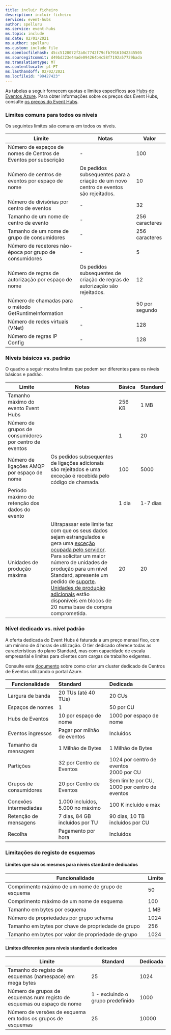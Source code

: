 ```yaml
---
title: incluir ficheiro
description: incluir ficheiro
services: event-hubs
author: spelluru
ms.service: event-hubs
ms.topic: include
ms.date: 02/01/2021
ms.author: spelluru
ms.custom: include file
ms.openlocfilehash: 45cc5120072f2a8c7742f79cfb79161042345505
ms.sourcegitcommit: d49bd223e44ade094264b4c58f7192a57729bada
ms.translationtype: MT
ms.contentlocale: pt-PT
ms.lasthandoff: 02/02/2021
ms.locfileid: "99427423"
---
```

As tabelas a seguir fornecem quotas e limites específicos aos [Hubs de Eventos Azure](https://azure.microsoft.com/services/event-hubs/). Para obter informações sobre os preços dos Event Hubs, consulte [os preços do Event Hubs](https://azure.microsoft.com/pricing/details/event-hubs/).

### <a name="common-limits-for-all-tiers"></a>Limites comuns para todos os níveis
Os seguintes limites são comuns em todos os níveis. 

| Limite |  Notas | Valor |
| --- |  --- | --- |
| Número de espaços de nomes de Centros de Eventos por subscrição |- |100 |
| Número de centros de eventos por espaço de nome | Os pedidos subsequentes para a criação de um novo centro de eventos são rejeitados. |10 |
| Número de divisórias por centro de eventos |- |32 |
| Tamanho de um nome de centro de evento |- | 256 caracteres |
| Tamanho de um nome de grupo de consumidores |- | 256 caracteres |
| Número de recetores não-época por grupo de consumidores |- |5 |
| Número de regras de autorização por espaço de nome | Os pedidos subsequentes de criação de regras de autorização são rejeitados.|12 |
| Número de chamadas para o método GetRuntimeInformation |  - | 50 por segundo | 
| Número de redes virtuais (VNet) | - | 128 | 
| Número de regras IP Config | - | 128 | 


### <a name="basic-vs-standard-tiers"></a>Níveis básicos vs. padrão
O quadro a seguir mostra limites que podem ser diferentes para os níveis básicos e padrão. 

| Limite | Notas | Básica | Standard |
|---|---|--|---|
| Tamanho máximo do evento Event Hubs| &nbsp; | 256 KB | 1 MB |
| Número de grupos de consumidores por centro de eventos | &nbsp; |1 |20 |
| Número de ligações AMQP por espaço de nome | Os pedidos subsequentes de ligações adicionais são rejeitados e uma exceção é recebida pelo código de chamada. |100 |5000|
| Período máximo de retenção dos dados do evento | &nbsp; |1 dia |1-7 dias |
| Unidades de produção máxima |Ultrapassar este limite faz com que os seus dados sejam estrangulados e gera uma [exceção ocupada pelo servidor](/dotnet/api/microsoft.servicebus.messaging.serverbusyexception). Para solicitar um maior número de unidades de produção para um nível Standard, apresente um pedido de [suporte](../articles/azure-portal/supportability/how-to-create-azure-support-request.md). [Unidades de produção adicionais](../articles/event-hubs/event-hubs-auto-inflate.md) estão disponíveis em blocos de 20 numa base de compra comprometida. |20 | 20 | 

### <a name="dedicated-tier-vs-standard-tier"></a>Nível dedicado vs. nível padrão
A oferta dedicada do Event Hubs é faturada a um preço mensal fixo, com um mínimo de 4 horas de utilização. O tier dedicado oferece todas as características do plano Standard, mas com capacidade de escala empresarial e limites para clientes com cargas de trabalho exigentes. 

Consulte este [documento](../articles/event-hubs/event-hubs-dedicated-cluster-create-portal.md) sobre como criar um cluster dedicado de Centros de Eventos utilizando o portal Azure.

| Funcionalidade | Standard | Dedicada |
| --- |:---|:---|
| Largura de banda | 20 TUs (até 40 TUs) | 20 CUs |
| Espaços de nomes |  1 | 50 por CU |
| Hubs de Eventos |  10 por espaço de nome | 1000 por espaço de nome |
| Eventos ingressos | Pagar por milhão de eventos | Incluídos |
| Tamanho da mensagem | 1 Milhão de Bytes | 1 Milhão de Bytes |
| Partições | 32 por Centro de Eventos | 1024 por centro de eventos<br/>2000 por CU |
| Grupos de consumidores | 20 por Centro de Eventos | Sem limite por CU, 1000 por centro de eventos |
| Conexões intermediadas | 1.000 incluídos, 5.000 no máximo | 100 K incluído e máx |
| Retenção de mensagens | 7 dias, 84 GB incluídos por TU | 90 dias, 10 TB incluídos por CU |
| Recolha | Pagamento por hora | Incluídos |


### <a name="schema-registry-limitations"></a>Limitações do registo de esquemas

#### <a name="limits-that-are-the-same-for-standard-and-dedicated-tiers"></a>Limites que são os mesmos para níveis standard e dedicados 
| Funcionalidade | Limite | 
|---|---|
| Comprimento máximo de um nome de grupo de esquema | 50 |  
| Comprimento máximo de um nome de esquema | 100 |    
| Tamanho em bytes por esquema | 1 MB |   
| Número de propriedades por grupo schema | 1024 |
| Tamanho em bytes por chave de propriedade de grupo | 256 | 
| Tamanho em bytes por valor de propriedade de grupo | 1024 | 


#### <a name="limits-that-are-different-for-standard-and-dedicated-tiers"></a>Limites diferentes para níveis standard e dedicados 

| Limite | Standard | Dedicada | 
|---|---|--|
| Tamanho do registo de esquemas (namespace) em mega bytes | 25 |  1024 |
| Número de grupos de esquemas num registo de esquemas ou espaço de nome | 1 - excluindo o grupo predefinido | 1000 |
| Número de versões de esquema em todos os grupos de esquemas | 25 | 10000 |
